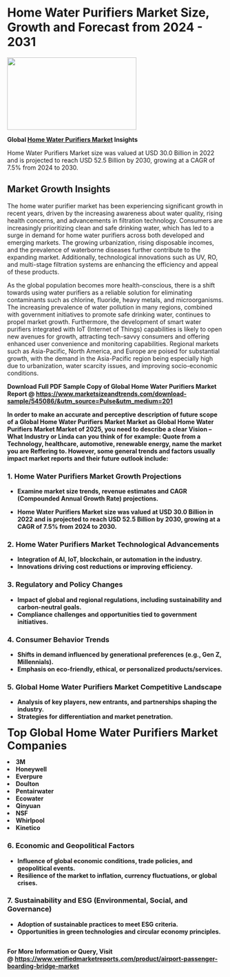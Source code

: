 <H1>Home Water Purifiers Market Size, Growth and Forecast from 2024 - 2031</H1><img class="aligncenter size-medium wp-image-584254" src="https://thirdeyenews.in/wp-content/uploads/2024/09/Global-Market-Research-300x168.jpeg" alt="" width="300" height="168" /><p><strong>Global&nbsp;<a href="https://www.marketsizeandtrends.com/download-sample/545086/&amp;utm_source=Pulse&amp;utm_medium=201">Home Water Purifiers Market</a> Insights</strong></p><p>Home Water Purifiers Market size was valued at USD 30.0 Billion in 2022 and is projected to reach USD 52.5 Billion by 2030, growing at a CAGR of 7.5% from 2024 to 2030.</p><p><h2>Market Growth Insights</h2> <p>The home water purifier market has been experiencing significant growth in recent years, driven by the increasing awareness about water quality, rising health concerns, and advancements in filtration technology. Consumers are increasingly prioritizing clean and safe drinking water, which has led to a surge in demand for home water purifiers across both developed and emerging markets. The growing urbanization, rising disposable incomes, and the prevalence of waterborne diseases further contribute to the expanding market. Additionally, technological innovations such as UV, RO, and multi-stage filtration systems are enhancing the efficiency and appeal of these products.</p> <p><strong></strong></p> <p>As the global population becomes more health-conscious, there is a shift towards using water purifiers as a reliable solution for eliminating contaminants such as chlorine, fluoride, heavy metals, and microorganisms. The increasing prevalence of water pollution in many regions, combined with government initiatives to promote safe drinking water, continues to propel market growth. Furthermore, the development of smart water purifiers integrated with IoT (Internet of Things) capabilities is likely to open new avenues for growth, attracting tech-savvy consumers and offering enhanced user convenience and monitoring capabilities. Regional markets such as Asia-Pacific, North America, and Europe are poised for substantial growth, with the demand in the Asia-Pacific region being especially high due to urbanization, water scarcity issues, and improving socio-economic conditions.</p> <p><strong></p><p><span class=""><strong>Download Full PDF Sample Copy of Global Home Water Purifiers Market Report</strong> @ <a href="https://www.marketsizeandtrends.com/download-sample/545086/&amp;utm_source=Pulse&amp;utm_medium=201" target="_blank">https://www.marketsizeandtrends.com/download-sample/545086/&amp;utm_source=Pulse&amp;utm_medium=201</a></span></p><p>In order to make an accurate and perceptive description of future scope of a Global&nbsp;Home Water Purifiers Market Market as Global&nbsp;Home Water Purifiers Market Market of 2025, you need to describe a clear Vision &ndash; What Industry or Linda can you think of for example: Quote from a Technology, healthcare, automotive, renewable energy, name the market you are Reffering to. However, some general trends and factors usually impact market reports and their future outlook include:</p><h3>1.&nbsp;<strong>Home Water Purifiers Market Growth Projections</strong></h3><ul><li>Examine market size trends, revenue estimates and CAGR (Compounded Annual Growth Rate) projections.</li><li><p>Home Water Purifiers Market size was valued at USD 30.0 Billion in 2022 and is projected to reach USD 52.5 Billion by 2030, growing at a CAGR of 7.5% from 2024 to 2030.</p></li></ul><h3>2.&nbsp;<strong>Home Water Purifiers Market Technological Advancements</strong></h3><ul><li>Integration of AI, IoT, blockchain, or automation in the industry.</li><li>Innovations driving cost reductions or improving efficiency.</li></ul><h3>3.&nbsp;<strong>Regulatory and Policy Changes</strong></h3><ul><li>Impact of global and regional regulations, including sustainability and carbon-neutral goals.</li><li>Compliance challenges and opportunities tied to government initiatives.</li></ul><h3>4.&nbsp;<strong>Consumer Behavior Trends</strong></h3><ul><li>Shifts in demand influenced by generational preferences (e.g., Gen Z, Millennials).</li><li>Emphasis on eco-friendly, ethical, or personalized products/services.</li></ul><h3>5.&nbsp;<strong>Global Home Water Purifiers Market Competitive Landscape</strong></h3><ul><li>Analysis of key players, new entrants, and partnerships shaping the industry.</li><li>Strategies for differentiation and market penetration.</li></ul><p data-pm-slice="1 1 []"><span style="color: inherit; font-family: inherit; font-size: 25px;">Top Global Home Water Purifiers Market Companies</span></p><div class="" data-test-id=""><p><li>3M</li><li> Honeywell</li><li> Everpure</li><li> Doulton</li><li> Pentairwater</li><li> Ecowater</li><li> Qinyuan</li><li> NSF</li><li> Whirlpool</li><li> Kinetico</li></p></div><h3>6.&nbsp;<strong>Economic and Geopolitical Factors</strong></h3><ul><li>Influence of global economic conditions, trade policies, and geopolitical events.</li><li>Resilience of the market to inflation, currency fluctuations, or global crises.</li></ul><h3>7.&nbsp;<strong>Sustainability and ESG (Environmental, Social, and Governance)</strong></h3><ul><li>Adoption of sustainable practices to meet ESG criteria.</li><li>Opportunities in green technologies and circular economy principles.</li></ul><h2><strong style="font-size: 14px;">For More Information or Query, Visit @&nbsp;</strong><a style="background-color: #ffffff; font-size: 14px;" href="https://www.marketsizeandtrends.com/report/home-water-purifiers-market/" target="_blank">https://www.verifiedmarketreports.com/product/airport-passenger-boarding-bridge-market</a></h2>

